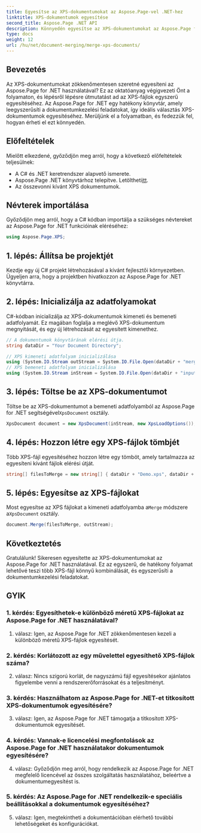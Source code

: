 ```yaml
---
title: Egyesítse az XPS-dokumentumokat az Aspose.Page-vel .NET-hez
linktitle: XPS-dokumentumok egyesítése
second_title: Aspose.Page .NET API
description: Könnyedén egyesítse az XPS-dokumentumokat az Aspose.Page for .NET használatával. Kövesse lépésenkénti útmutatónkat a zökkenőmentes dokumentumkezelés érdekében.
type: docs
weight: 12
url: /hu/net/document-merging/merge-xps-documents/
---
```

## Bevezetés

Az XPS-dokumentumokat zökkenőmentesen szeretné egyesíteni az Aspose.Page for .NET használatával? Ez az oktatóanyag végigvezeti Önt a folyamaton, és lépésről lépésre útmutatást ad az XPS-fájlok egyszerű egyesítéséhez. Az Aspose.Page for .NET egy hatékony könyvtár, amely leegyszerűsíti a dokumentumkezelési feladatokat, így ideális választás XPS-dokumentumok egyesítéséhez. Merüljünk el a folyamatban, és fedezzük fel, hogyan érheti el ezt könnyedén.

## Előfeltételek

Mielőtt elkezdené, győződjön meg arról, hogy a következő előfeltételek teljesülnek:

- A C# és .NET keretrendszer alapvető ismerete.
-  Aspose.Page .NET könyvtárhoz telepítve. Letöltheti[itt](https://releases.aspose.com/page/net/).
- Az összevonni kívánt XPS dokumentumok.

## Névterek importálása

Győződjön meg arról, hogy a C# kódban importálja a szükséges névtereket az Aspose.Page for .NET funkcióinak eléréséhez:

```csharp
using Aspose.Page.XPS;
```

## 1. lépés: Állítsa be projektjét

Kezdje egy új C# projekt létrehozásával a kívánt fejlesztői környezetben. Ügyeljen arra, hogy a projektben hivatkozzon az Aspose.Page for .NET könyvtárra.

## 2. lépés: Inicializálja az adatfolyamokat

C#-kódban inicializálja az XPS-dokumentumok kimeneti és bemeneti adatfolyamát. Ez magában foglalja a meglévő XPS-dokumentum megnyitását, és egy új létrehozását az egyesített kimenethez.

```csharp
// A dokumentumok könyvtárának elérési útja.
string dataDir = "Your Document Directory";

// XPS kimeneti adatfolyam inicializálása
using (System.IO.Stream outStream = System.IO.File.Open(dataDir + "mergedXPSfiles.xps", System.IO.FileMode.OpenOrCreate, System.IO.FileAccess.Write))
// XPS bemeneti adatfolyam inicializálása
using (System.IO.Stream inStream = System.IO.File.Open(dataDir + "input.xps", System.IO.FileMode.Open))
```

## 3. lépés: Töltse be az XPS-dokumentumot

 Töltse be az XPS-dokumentumot a bemeneti adatfolyamból az Aspose.Page for .NET segítségével`XpsDocument` osztály.

```csharp
XpsDocument document = new XpsDocument(inStream, new XpsLoadOptions());
```

## 4. lépés: Hozzon létre egy XPS-fájlok tömbjét

Több XPS-fájl egyesítéséhez hozzon létre egy tömböt, amely tartalmazza az egyesíteni kívánt fájlok elérési útját.

```csharp
string[] filesToMerge = new string[] { dataDir + "Demo.xps", dataDir + "sample.xps" };
```

## 5. lépés: Egyesítse az XPS-fájlokat

 Most egyesítse az XPS fájlokat a kimeneti adatfolyamba a`Merge` módszere a`XpsDocument` osztály.

```csharp
document.Merge(filesToMerge, outStream);
```

## Következtetés

Gratulálunk! Sikeresen egyesítette az XPS-dokumentumokat az Aspose.Page for .NET használatával. Ez az egyszerű, de hatékony folyamat lehetővé teszi több XPS-fájl könnyű kombinálását, és egyszerűsíti a dokumentumkezelési feladatokat.

## GYIK

### 1. kérdés: Egyesíthetek-e különböző méretű XPS-fájlokat az Aspose.Page for .NET használatával?

1. válasz: Igen, az Aspose.Page for .NET zökkenőmentesen kezeli a különböző méretű XPS-fájlok egyesítését.

### 2. kérdés: Korlátozott az egy művelettel egyesíthető XPS-fájlok száma?

2. válasz: Nincs szigorú korlát, de nagyszámú fájl egyesítésekor ajánlatos figyelembe venni a rendszererőforrásokat és a teljesítményt.

### 3. kérdés: Használhatom az Aspose.Page for .NET-et titkosított XPS-dokumentumok egyesítésére?

3. válasz: Igen, az Aspose.Page for .NET támogatja a titkosított XPS-dokumentumok egyesítését.

### 4. kérdés: Vannak-e licencelési megfontolások az Aspose.Page for .NET használatakor dokumentumok egyesítésére?

4. válasz: Győződjön meg arról, hogy rendelkezik az Aspose.Page for .NET megfelelő licencével az összes szolgáltatás használatához, beleértve a dokumentumegyesítést is.

### 5. kérdés: Az Aspose.Page for .NET rendelkezik-e speciális beállításokkal a dokumentumok egyesítéséhez?

5. válasz: Igen, megtekintheti a dokumentációban elérhető további lehetőségeket és konfigurációkat.